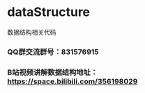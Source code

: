 # dataStructure
数据结构相关代码

### QQ群交流群号：831576915

### B站视频讲解数据结构地址：https://space.bilibili.com/356198029



